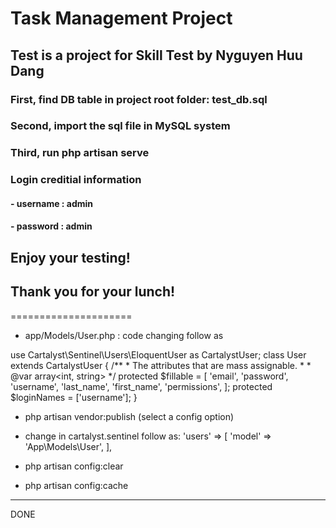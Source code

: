 # Task Management Project
## Test is a project for Skill Test by Nyguyen Huu Dang
### First, find DB table in project root folder: test_db.sql
### Second, import the sql file in MySQL system
### Third, run php artisan serve
### Login creditial information 
####	- username : admin
####	- password : admin

## Enjoy your testing!
## Thank you for your lunch!
=====================
- app/Models/User.php : code changing follow as

use Cartalyst\Sentinel\Users\EloquentUser as CartalystUser;
class User extends CartalystUser
{
    /**
     * The attributes that are mass assignable.
     *
     * @var array<int, string>
     */
    protected $fillable = [
        'email',
        'password',
        'username',
        'last_name',
        'first_name',
        'permissions',
    ];
    protected $loginNames = ['username'];
}
- php artisan vendor:publish (select a config option)
- change in cartalyst.sentinel follow as:
'users' => [
        'model' => 'App\Models\User',
    ],

- php artisan config:clear
- php artisan config:cache
******
DONE
